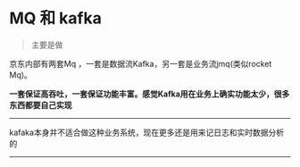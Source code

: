 #  MQ 和 kafka

> 主要是做  

京东内部有两套Mq ，一套是数据流Kafka，另一套是业务流jmq(类似rocket Mq)。

**一套保证高吞吐，一套保证功能丰富。感觉Kafka用在业务上确实功能太少，很多东西都要自己实现**





----



kafaka本身并不适合做这种业务系统，现在更多还是用来记日志和实时数据分析的



----

